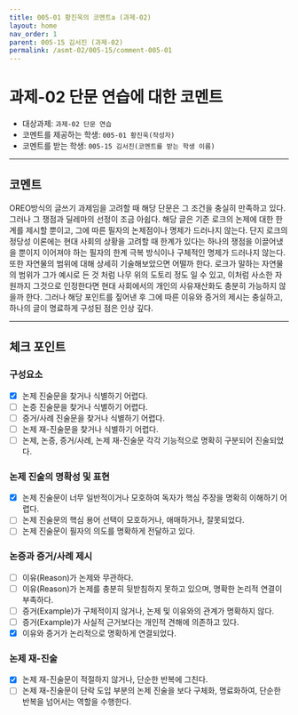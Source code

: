 ```yaml
---
title: 005-01 황진욱의 코멘트a (과제-02)
layout: home
nav_order: 1
parent: 005-15 김서진 (과제-02)
permalink: /asmt-02/005-15/comment-005-01
---
```


# 과제-02 단문 연습에 대한 코멘트

- 대상과제: `과제-02 단문 연습`
- 코멘트를 제공하는 학생: `005-01 황진욱(작성자)` 
- 코멘트를 받는 학생: `005-15 김서진(코멘트를 받는 학생 이름)` 

---

## 코멘트

OREO방식의 글쓰기 과제임을 고려할 때 해당 단문은 그 조건을 충실히 만족하고 있다. 그러나 그 쟁점과 딜레마의 선정이 조금 아쉽다. 해당 글은 기존 로크의 논제에 대한 한계를 제시할 뿐이고, 그에 따른 필자의 논제점이나 명제가 드러나지 않는다. 단지 로크의 정당성 이론에는 현대 사회의 상황을 고려할 때 한계가 있다는 하나의 쟁점을 이끌어냈을 뿐이지 이어져야 하는 필자의 한계 극복 방식이나 구체적인 명제가 드러나지 않는다. 또한 자연물의 범위에 대해 상세히 기술해보았으면 어떨까 한다. 로크가 말하는 자연물의 범위가 그가 예시로 든 것 처럼 나무 위의 도토리 정도 일 수 있고, 이처럼 사소한 자원까지 그것으로 인정한다면 현대 사회에서의 개인의 사유재산화도 충분히 가능하지 않을까 한다.
그러나 해당 포인트를 짚어낸 후 그에 따른 이유와 증거의 제시는 충실하고, 하나의 글이 명료하게 구성된 점은 인상 깊다.

---

## 체크 포인트

### **구성요소**
- [x] 논제 진술문을 찾거나 식별하기 어렵다.
- [ ] 논증 진술문을 찾거나 식별하기 어렵다.
- [ ] 증거/사례 진술문을 찾거나 식별하기 어렵다.
- [ ] 논제 재-진술문을 찾거나 식별하기 어렵다.
- [ ] 논제, 논증, 증거/사례, 논제 재-진술문 각각 기능적으로 명확히 구분되어 진술되었다.

### **논제 진술의 명확성 및 표현**  
- [x] 논제 진술문이 너무 일반적이거나 모호하여 독자가 핵심 주장을 명확히 이해하기 어렵다.  
- [ ] 논제 진술문의 핵심 용어 선택이 모호하거나, 애매하거나, 잘못되었다.  
- [ ] 논제 진술문이 필자의 의도를 명확하게 전달하고 있다.  

### **논증과 증거/사례 제시**  
- [ ] 이유(Reason)가 논제와 무관하다.
- [ ] 이유(Reason)가 논제를 충분히 뒷받침하지 못하고 있으며, 명확한 논리적 연결이 부족하다.  
- [ ] 증거(Example)가 구체적이지 않거나, 논제 및 이유와의 관계가 명확하지 않다. 
- [ ] 증거(Example)가 사실적 근거보다는 개인적 견해에 의존하고 있다.  
- [x] 이유와 증거가 논리적으로 명확하게 연결되었다.  

### **논제 재-진술**  
- [x] 논제 재-진술문이 적절하지 않거나, 단순한 반복에 그친다.   
- [ ] 논제 재-진술문이 단락 도입 부분의 논제 진술을 보다 구체화, 명료화하여, 단순한 반복을 넘어서는 역할을 수행한다. 